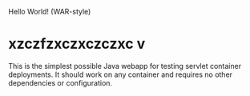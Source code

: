 Hello World! (WAR-style)

xzczfzxczxczczxc
v
===============

This is the simplest possible Java webapp for testing servlet container deployments.  It should work on any container and requires no other dependencies or configuration.
